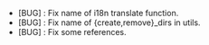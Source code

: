 + [BUG] : Fix name of i18n translate function.
+ [BUG] : Fix name of {create,remove}_dirs in utils.
+ [BUG] : Fix some references.
